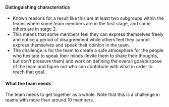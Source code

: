 #### Distinguishing characteristics
- Known reasons for a result like this are at least two subgroups within the teams where some team members are in the first stage, and some others are in stage 2. 
- This means that some members feel they can express themselves freely and notice a period of disagreement while others feel they cannot express themselves and speak their opinion in the team. 
- The challenge is for the team to create a safe atmosphere for the people who hesitate to speak their minds (invite them to share their thoughts, but don't pressure them) and work on defining the overall goal/purpose of the team and figure out who can contribute with what in order to reach that goal. 
  
#### What the team needs
The team needs to get together as a whole. Note that this is a challenge in teams with more than around 10 members.
